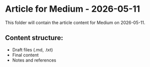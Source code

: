 # Article for Medium - 2026-05-11

This folder will contain the article content for Medium on 2026-05-11.

## Content structure:
- Draft files (.md, .txt)
- Final content
- Notes and references
